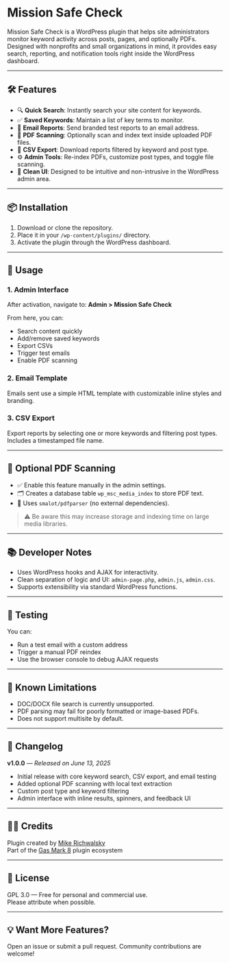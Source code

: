 # Mission Safe Check

Mission Safe Check is a WordPress plugin that helps site administrators monitor keyword activity across posts, pages, and optionally PDFs. Designed with nonprofits and small organizations in mind, it provides easy search, reporting, and notification tools right inside the WordPress dashboard.

---

## 🛠 Features

- 🔍 **Quick Search**: Instantly search your site content for keywords.
- ✅ **Saved Keywords**: Maintain a list of key terms to monitor.
- 📨 **Email Reports**: Send branded test reports to an email address.
- 📄 **PDF Scanning**: Optionally scan and index text inside uploaded PDF files.
- 📁 **CSV Export**: Download reports filtered by keyword and post type.
- ⚙️ **Admin Tools**: Re-index PDFs, customize post types, and toggle file scanning.
- 🧠 **Clean UI**: Designed to be intuitive and non-intrusive in the WordPress admin area.

---

## 📦 Installation

1. Download or clone the repository.
2. Place it in your `/wp-content/plugins/` directory.
3. Activate the plugin through the WordPress dashboard.

---

## 🔧 Usage

### 1. Admin Interface

After activation, navigate to:
**Admin > Mission Safe Check**

From here, you can:

- Search content quickly
- Add/remove saved keywords
- Export CSVs
- Trigger test emails
- Enable PDF scanning

### 2. Email Template

Emails sent use a simple HTML template with customizable inline styles and branding.

### 3. CSV Export

Export reports by selecting one or more keywords and filtering post types. Includes a timestamped file name.

---

## 📁 Optional PDF Scanning

- ✅ Enable this feature manually in the admin settings.
- 🗂 Creates a database table `wp_msc_media_index` to store PDF text.
- 🧠 Uses `smalot/pdfparser` (no external dependencies).

> ⚠️ Be aware this may increase storage and indexing time on large media libraries.

---

## 📚 Developer Notes

- Uses WordPress hooks and AJAX for interactivity.
- Clean separation of logic and UI: `admin-page.php`, `admin.js`, `admin.css`.
- Supports extensibility via standard WordPress functions.

---

## 🧪 Testing

You can:

- Run a test email with a custom address
- Trigger a manual PDF reindex
- Use the browser console to debug AJAX requests

---

## 🚫 Known Limitations

- DOC/DOCX file search is currently unsupported.
- PDF parsing may fail for poorly formatted or image-based PDFs.
- Does not support multisite by default.

---

## 📅 Changelog

**v1.0.0** — _Released on June 13, 2025_

- Initial release with core keyword search, CSV export, and email testing
- Added optional PDF scanning with local text extraction
- Custom post type and keyword filtering
- Admin interface with inline results, spinners, and feedback UI

---

## 🧑‍💻 Credits

Plugin created by [Mike Richwalsky](https://github.com/mrichwalsky)  
Part of the [Gas Mark 8](https://gasmark8.com) plugin ecosystem

---

## 📜 License

GPL 3.0 — Free for personal and commercial use.  
Please attribute when possible.

---

## 💡 Want More Features?

Open an issue or submit a pull request. Community contributions are welcome!

